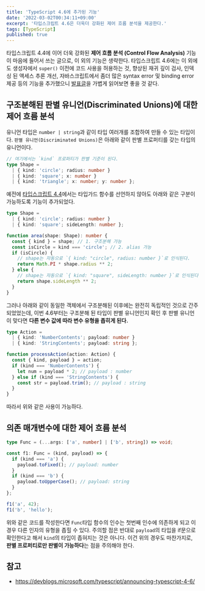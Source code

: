 ```yaml
---
title: 'TypeScript 4.6에 추가된 기능'
date: '2022-03-02T00:34:11+09:00'
excerpt: '타입스크립트 4.6은 더욱더 강화된 제어 흐름 분석을 제공한다.'
tags: [TypeScript]
published: true
---
```


타입스크립트 4.4에 이어 더욱 강화된 **제어 흐름 분석 (Control Flow Analysis)** 기능이 마음에 들어서 쓰는 글으로, 이 외의 기능은 생략한다. 타입스크립트 4.6에는 이 외에도 생성자에서 `super()` 이전에 코드 사용을 허용하는 것, 향상된 재귀 깊이 검사, 인덱싱 된 액세스 추론 개선, 자바스크립트에서 좀더 많은 syntax error 및 binding error 제공 등의 기능을 추가했으니 [발표글](https://devblogs.microsoft.com/typescript/announcing-typescript-4-6/)을 가볍게 읽어보면 좋을 것 같다.

## 구조분해된 판별 유니언(Discriminated Unions)에 대한 제어 흐름 분석

유니언 타입은 `number | string`과 같이 타입 여러개를 조합하여 만들 수 있는 타입이다. `판별 유니언(Discriminated Unions)`은 아래와 같이 판별 프로퍼티를 갖는 타입의 유니언이다.

```ts
// 여기에서는 `kind` 프로퍼티가 판별 기준이 된다.
type Shape =
  | { kind: 'circle'; radius: number }
  | { kind: 'square'; x: number }
  | { kind: 'triangle'; x: number; y: number };
```

예전에 [타입스크립트 4.4](/post/2021-08-28-typescript-4.4)에서는 타입가드 함수를 선언하지 않아도 아래와 같은 구분이 가능하도록 기능이 추가되었다.

```ts
type Shape =
  | { kind: 'circle'; radius: number }
  | { kind: 'square'; sideLength: number };

function area(shape: Shape): number {
  const { kind } = shape; // 1. 구조분해 가능
  const isCircle = kind === 'circle'; // 2. alias 가능
  if (isCircle) {
    // shape는 자동으로 `{ kind: "circle", radius: number }`로 인식된다.
    return Math.PI * shape.radius ** 2;
  } else {
    // shape는 자동으로 `{ kind: "square", sideLength: number }`로 인식된다.
    return shape.sideLength ** 2;
  }
}
```

그러나 아래와 같이 동일한 객체에서 구조분해된 이후에는 완전히 독립적인 것으로 간주되었었는데, 이번 4.6부터는 구조분해 된 타입이 판별 유니언인지 확인 후 판별 유니언이 맞다면 **다른 변수 값에 따라 변수 유형을 좁히게 된다.**

```ts
type Action =
  | { kind: 'NumberContents'; payload: number }
  | { kind: 'StringContents'; payload: string };

function processAction(action: Action) {
  const { kind, payload } = action;
  if (kind === 'NumberContents') {
    let num = payload * 2; // payload : number
  } else if (kind === 'StringContents') {
    const str = payload.trim(); // payload : string
  }
}
```

따라서 위와 같은 사용이 가능하다.

## 의존 매개변수에 대한 제어 흐름 분석

```ts
type Func = (...args: ['a', number] | ['b', string]) => void;

const f1: Func = (kind, payload) => {
  if (kind === 'a') {
    payload.toFixed(); // payload: number
  }
  if (kind === 'b') {
    payload.toUpperCase(); // payload: string
  }
};

f1('a', 42);
f1('b', 'hello');
```

위와 같은 코드를 작성한다면 `Func`타입 함수의 인수는 첫번째 인수에 의존하게 되고 이 경우 다른 인자의 유형을 좁힐 수 있다. 주의할 점은 반대로 `payload`의 타입을 if문으로 확인한다고 해서 `kind`의 타입이 좁혀지는 것은 아니다. 이건 위의 경우도 마찬가지로, **판별 프로퍼티로만 판별이 가능하다**는 점을 주의해야 한다.

## 참고

- https://devblogs.microsoft.com/typescript/announcing-typescript-4-6/
